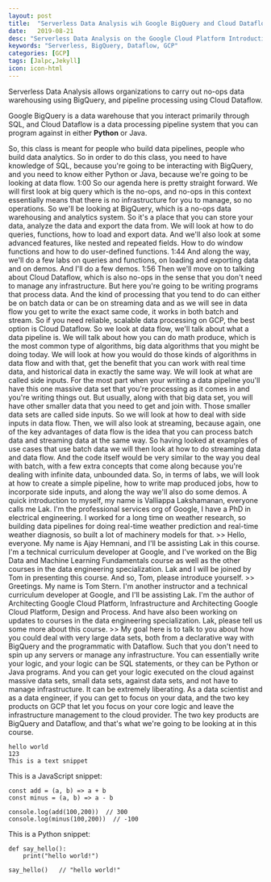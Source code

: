 ```yaml
---
layout: post
title:  "Serverless Data Analysis wih Google BigQuery and Cloud Dataflow"
date:   2019-08-21
desc: "Serverless Data Analysis on the Google Cloud Platform Introduction "
keywords: "Serverless, BigQuery, Dataflow, GCP"
categories: [GCP]
tags: [Jalpc,Jekyll]
icon: icon-html
---
```


Serverless Data Analysis allows organizations to carry out no-ops data warehousing using BigQuery, and pipeline processing using Cloud Dataflow. 

Google BigQuery is a data warehouse that you interact primarily through SQL, and Cloud Dataflow is a data processing pipeline system that you can program against in either <b>Python</b> or Java. 

So, this class is meant for people who build data pipelines, people who build data analytics. So in order to do this class, you need to have knowledge of SQL, because you're going to be interacting with BigQuery, and you need to know either Python or Java, because we're going to be looking at data flow.
1:00
So our agenda here is pretty straight forward. We will first look at big query which is the no-ops, and no-ops in this context essentially means that there is no infrastructure for you to manage, so no operations. So we'll be looking at BigQuery, which is a no-ops data warehousing and analytics system. So it's a place that you can store your data, analyze the data and export the data from. We will look at how to do queries, functions, how to load and export data. And we'll also look at some advanced features, like nested and repeated fields. How to do window functions and how to do user-defined functions.
1:44
And along the way, we'll do a few labs on queries and functions, on loading and exporting data and on demos. And I'll do a few demos.
1:56
Then we'll move on to talking about Cloud Dataflow, which is also no-ops in the sense that you don't need to manage any infrastructure. But here you're going to be writing programs that process data. And the kind of processing that you tend to do can either be on batch data or can be on streaming data and as we will see in data flow you get to write the exact same code, it works in both batch and stream. So if you need reliable, scalable data processing on GCP, the best option is Cloud Dataflow. So we look at data flow, we'll talk about what a data pipeline is. We will talk about how you can do math produce, which is the most common type of algorithms, big data algorithms that you might be doing today. We will look at how you would do those kinds of algorithms in data flow and with that, get the benefit that you can work with real time data, and historical data in exactly the same way. We will look at what are called side inputs. For the most part when your writing a data pipeline you'll have this one massive data set that you're processing as it comes in and you're writing things out. But usually, along with that big data set, you will have other smaller data that you need to get and join with. Those smaller data sets are called side inputs. So we will look at how to deal with side inputs in data flow. Then, we will also look at streaming, because again, one of the key advantages of data flow is the idea that you can process batch data and streaming data at the same way. So having looked at examples of use cases that use batch data we will then look at how to do streaming data and data flow. And the code itself would be very similar to the way you deal with batch, with a few extra concepts that come along because you're dealing with infinite data, unbounded data. So, in terms of labs, we will look at how to create a simple pipeline, how to write map produced jobs, how to incorporate side inputs, and along the way we'll also do some demos. A quick introduction to myself, my name is Valliappa Lakshamanan, everyone calls me Lak. I'm the professional services org of Google, I have a PhD in electrical engineering. I worked for a long time on weather research, so building data pipelines for doing real-time weather prediction and real-time weather diagnosis, so built a lot of machinery models for that. >> Hello, everyone. My name is Ajay Hemnani, and I'll be assisting Lak in this course. I'm a technical curriculum developer at Google, and I've worked on the Big Data and Machine Learning Fundamentals course as well as the other courses in the data engineering specialization. Lak and I will be joined by Tom in presenting this course. And so, Tom, please introduce yourself. >> Greetings. My name is Tom Stern. I'm another instructor and a technical curriculum developer at Google, and I'll be assisting Lak. I'm the author of Architecting Google Cloud Platform, Infrastructure and Architecting Google Cloud Platform, Design and Process. And have also been working on updates to courses in the data engineering specialization. Lak, please tell us some more about this course. >> My goal here is to talk to you about how you could deal with very large data sets, both from a declarative way with BigQuery and the programmatic with Dataflow. Such that you don't need to spin up any servers or manage any infrastructure. You can essentially write your logic, and your logic can be SQL statements, or they can be Python or Java programs. And you can get your logic executed on the cloud against massive data sets, small data sets, against data sets, and not have to manage infrastructure. It can be extremely liberating. As a data scientist and as a data engineer, if you can get to focus on your data, and the two key products on GCP that let you focus on your core logic and leave the infrastructure management to the cloud provider. The two key products are BigQuery and Dataflow, and that's what we're going to be looking at in this course. 

```
hello world
123
This is a text snippet
```


This is a JavaScript snippet:

```
const add = (a, b) => a + b
const minus = (a, b) => a - b

console.log(add(100,200))  // 300
console.log(minus(100,200))  // -100
```

This is a Python snippet:

```
def say_hello():
    print("hello world!")

say_hello()   // "hello world!"
```




